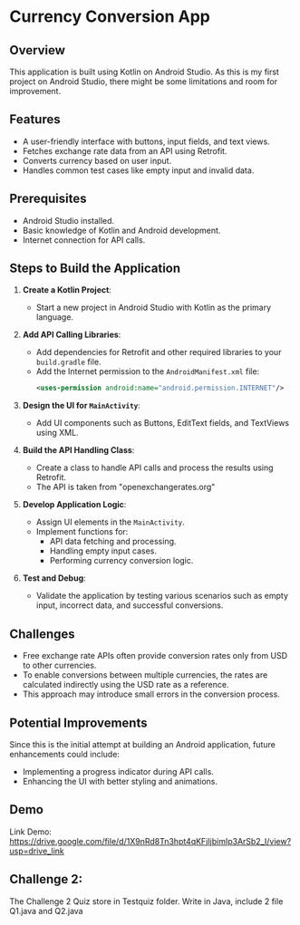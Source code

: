# Currency Conversion App

## Overview
This application is built using Kotlin on Android Studio. As this is my first project on Android Studio, there might be some limitations and room for improvement.

## Features
- A user-friendly interface with buttons, input fields, and text views.
- Fetches exchange rate data from an API using Retrofit.
- Converts currency based on user input.
- Handles common test cases like empty input and invalid data.

## Prerequisites
- Android Studio installed.
- Basic knowledge of Kotlin and Android development.
- Internet connection for API calls.

## Steps to Build the Application
1. **Create a Kotlin Project**: 
   - Start a new project in Android Studio with Kotlin as the primary language.

2. **Add API Calling Libraries**:
   - Add dependencies for Retrofit and other required libraries to your `build.gradle` file.
   - Add the Internet permission to the `AndroidManifest.xml` file:
     ```xml
     <uses-permission android:name="android.permission.INTERNET"/>
     ```

3. **Design the UI for `MainActivity`**:
   - Add UI components such as Buttons, EditText fields, and TextViews using XML.

4. **Build the API Handling Class**:
   - Create a class to handle API calls and process the results using Retrofit.
   - The API is taken from "openexchangerates.org"

5. **Develop Application Logic**:
   - Assign UI elements in the `MainActivity`.
   - Implement functions for:
     - API data fetching and processing.
     - Handling empty input cases.
     - Performing currency conversion logic.

6. **Test and Debug**:
   - Validate the application by testing various scenarios such as empty input, incorrect data, and successful conversions.
   
## Challenges
- Free exchange rate APIs often provide conversion rates only from USD to other currencies.  
- To enable conversions between multiple currencies, the rates are calculated indirectly using the USD rate as a reference.  
- This approach may introduce small errors in the conversion process.

## Potential Improvements
Since this is the initial attempt at building an Android application, future enhancements could include:
- Implementing a progress indicator during API calls.
- Enhancing the UI with better styling and animations.

## Demo
Link Demo: https://drive.google.com/file/d/1X9nRd8Tn3hpt4qKFjIjbimIp3ArSb2_I/view?usp=drive_link

## Challenge 2:
The Challenge 2 Quiz store in Testquiz folder. Write in Java, include 2 file Q1.java and Q2.java
